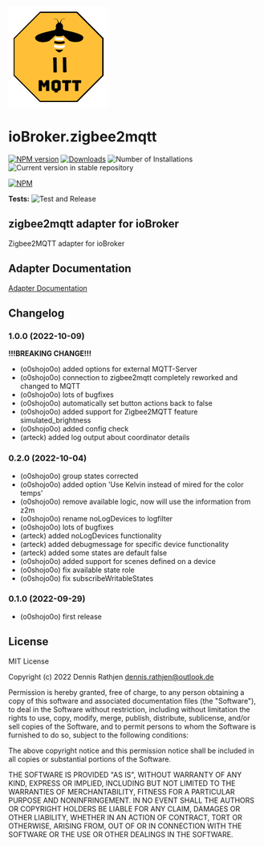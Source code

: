 <img src="admin/zigbee2mqtt.png" width="200" />

# ioBroker.zigbee2mqtt

[![NPM version](https://img.shields.io/npm/v/iobroker.zigbee2mqtt.svg)](https://www.npmjs.com/package/iobroker.zigbee2mqtt)
[![Downloads](https://img.shields.io/npm/dm/iobroker.zigbee2mqtt.svg)](https://www.npmjs.com/package/iobroker.zigbee2mqtt)
![Number of Installations](https://iobroker.live/badges/zigbee2mqtt-installed.svg)
![Current version in stable repository](https://iobroker.live/badges/zigbee2mqtt-stable.svg)

[![NPM](https://nodei.co/npm/iobroker.zigbee2mqtt.png?downloads=true)](https://nodei.co/npm/iobroker.zigbee2mqtt/)

**Tests:** ![Test and Release](https://github.com/o0shojo0o/ioBroker.zigbee2mqtt/workflows/Test%20and%20Release/badge.svg)

## zigbee2mqtt adapter for ioBroker

Zigbee2MQTT adapter for ioBroker

## Adapter Documentation

[Adapter Documentation](./docs/wiki.md)

## Changelog

<!--
 https://github.com/AlCalzone/release-script#usage
    npm run release major -- -p iobroker license --all 0.9.8 -> 1.0.0
    npm run release minor -- -p iobroker license --all 0.9.8 -> 0.10.0
    npm run release patch -- -p iobroker license --all 0.9.8 -> 0.9.9
    npm run release prerelease beta -- -p iobroker license --all v0.2.1 -> v0.2.2-beta.0
	Placeholder for the next version (at the beginning of the line):
	### **WORK IN PROGRESS**
-->
### 1.0.0 (2022-10-09)

**!!!BREAKING CHANGE!!!**

-   (o0shojo0o) added options for external MQTT-Server
-   (o0shojo0o) connection to zigbee2mqtt completely reworked and changed to MQTT
-   (o0shojo0o) lots of bugfixes
-   (o0shojo0o) automatically set button actions back to false
-   (o0shojo0o) added support for Zigbee2MQTT feature simulated_brightness
-   (o0shojo0o) added config check
-   (arteck) added log output about coordinator details

### 0.2.0 (2022-10-04)

-   (o0shojo0o) group states corrected
-   (o0shojo0o) added option 'Use Kelvin instead of mired for the color temps'
-   (o0shojo0o) remove available logic, now will use the information from z2m
-   (o0shojo0o) rename noLogDevices to logfilter
-   (o0shojo0o) lots of bugfixes
-   (arteck) added noLogDevices functionality
-   (arteck) added debugmessage for specific device functionality
-   (arteck) added some states are default false
-   (o0shojo0o) added support for scenes defined on a device
-   (o0shojo0o) fix available state role
-   (o0shojo0o) fix subscribeWritableStates

### 0.1.0 (2022-09-29)

-   (o0shojo0o) first release

## License

MIT License

Copyright (c) 2022 Dennis Rathjen <dennis.rathjen@outlook.de>

Permission is hereby granted, free of charge, to any person obtaining a copy
of this software and associated documentation files (the "Software"), to deal
in the Software without restriction, including without limitation the rights
to use, copy, modify, merge, publish, distribute, sublicense, and/or sell
copies of the Software, and to permit persons to whom the Software is
furnished to do so, subject to the following conditions:

The above copyright notice and this permission notice shall be included in all
copies or substantial portions of the Software.

THE SOFTWARE IS PROVIDED "AS IS", WITHOUT WARRANTY OF ANY KIND, EXPRESS OR
IMPLIED, INCLUDING BUT NOT LIMITED TO THE WARRANTIES OF MERCHANTABILITY,
FITNESS FOR A PARTICULAR PURPOSE AND NONINFRINGEMENT. IN NO EVENT SHALL THE
AUTHORS OR COPYRIGHT HOLDERS BE LIABLE FOR ANY CLAIM, DAMAGES OR OTHER
LIABILITY, WHETHER IN AN ACTION OF CONTRACT, TORT OR OTHERWISE, ARISING FROM,
OUT OF OR IN CONNECTION WITH THE SOFTWARE OR THE USE OR OTHER DEALINGS IN THE
SOFTWARE.
